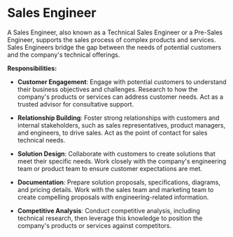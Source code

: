 # Sales Engineer

A Sales Engineer, also known as a Technical Sales Engineer or a Pre-Sales Engineer, supports the sales process of complex products and services. Sales Engineers bridge the gap between the needs of potential customers and the company's technical offerings.

**Responsibilities:**

* **Customer Engagement**: Engage with potential customers to understand their business objectives and challenges. Research to how the company's products or services can address customer needs. Act as a trusted advisor for consultative support.

* **Relationship Building**: Foster strong relationships with customers and internal stakeholders, such as sales representatives, product managers, and engineers, to drive sales. Act as the point of contact for sales technical needs.

* **Solution Design**: Collaborate with customers to create solutions that meet their specific needs. Work closely with the company's engineering team or product team to ensure customer expectations are met.

* **Documentation**: Prepare solution proposals, specifications, diagrams, and pricing details. Work with the sales team and marketing team to create compelling proposals with engineering-related information.

* **Competitive Analysis**: Conduct competitive analysis, including technical research, then leverage this knowledge to position the company's products or services against competitors.
